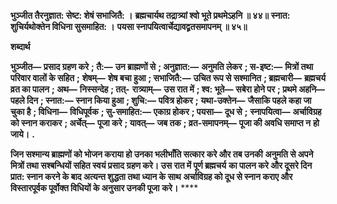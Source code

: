 **भुञ्जीत तैरनुज्ञात: सेष्ट: शेषं सभाजितै: ।** **ब्रह्मचार्यथ तद्रात्र्यां श्वो भूते प्रथमेऽहनि ॥ ४४॥** **स्नात: शुचिर्यथोक्तेन विधिना सुसमाहित: ।** **पयसा स्नापयित्वार्चेद्यावद्व्रतसमापनम् ॥ ४५॥** 

**शब्दार्थ** 

**भुञ्जीत—** **प्रसाद ग्रहण करे** **; तै:—** **उन ब्राह्मणों से** **; अनुज्ञात:—** **अनुमति लेकर** **; स-इष्ट:—** **मित्रों तथा परिवार वालों के सहित** **;** **शेषम्—** **शेष बचा हुआ** **; सभाजितै:—** **उचित रूप से सश्मानित** **; ब्रह्मचारी—** **ब्रह्मचर्य व्रत का पालन** **; अथ—** **निस्सन्देह** **; तत्-** **रात्र्याम्—** **उस रात में** **; श्व: भूते—** **सबेरा होने पर** **; प्रथमे अहनि—** **पहले दिन** **; स्नात:—** **स्नान किया हुआ** **; शुचि:—** **पवित्र होकर** **;** **यथा-उक्तेन—** **जैसाकि पहले कहा जा चुका है** **; विधिना—** **विधिपूर्वक** **; सु-समाहित:—** **एकाग्र होकर** **; पयसा—** **दूध से** **;** **स्नापयित्वा—** **अर्चाविग्रह को स्नान कराकर** **; अर्चेत्—** **पूजा करे** **; यावत्—** **जब तक** **; व्रत-समापनम्—** **पूजा की अवधि समाप्त न** **हो जाये।** **.** 

**जिन सश्मान्य ब्राह्मणों को भोजन कराया हो उनका भलीभाँति सत्कार करे और तब उनकी** **अनुमति से अपने मित्रों तथा सश्बन्धियों सहित स्वयं प्रसाद ग्रहण करे। उस रात में पूर्ण ब्रह्मचर्य** **का पालन करे और दूसरे दिन प्रात: स्नान करने के बाद अत्यन्त शुद्धता तथा ध्यान के साथ** **अर्चाविग्रह को दूध से स्नान कराए और विस्तारपूर्वक पूर्वोक्त विधियों के अनुसार उनकी पूजा** **करे।** **** 